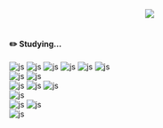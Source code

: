 <!-- git 사용-->
<div align="center">
   <!-- 깃허브 스탯 -->
   <img src="https://github-readme-stats.vercel.app/api?username=rkdwns6335&show_icons=true&theme=buefy" />
  <br>
  <br>
</div>

<!-- 방문자 수 배지 (주석 처리됨) -->
<!--
<div align="center">
   <a href="https://hits.seeyoufarm.com">
      <img src="https://hits.seeyoufarm.com/api/count/incr/badge.svg?url=https%3A%2F%2Fgithub.com%2Frkdwns6335&count_bg=%23896AFF&title_bg=%23555555&icon=&icon_color=%23E7E7E7&title=hits&edge_flat=false"/>
   </a>
</div>
-->



#### ✏️ Studying...
![js](https://img.shields.io/badge/HTML-239120?style=for-the-badge&logo=html5&logoColor=white)
![js](https://img.shields.io/badge/CSS-239120?&style=for-the-badge&logo=css3&logoColor=white)
![js](https://img.shields.io/badge/JavaScript-F7DF1E?style=for-the-badge&logo=JavaScript&logoColor=white)
![js](https://img.shields.io/badge/Java-ED8B00?style=for-the-badge&logo=openjdk&logoColor=white)
![js](https://img.shields.io/badge/PHP-777BB4?style=for-the-badge&logo=php&logoColor=white)
![js](https://img.shields.io/badge/Python-3776AB?style=for-the-badge&logo=python&logoColor=white)
<br/>
![js](https://img.shields.io/badge/CentOS-262577?style=for-the-badge&logo=CentOS&logoColor=white)
![js](https://img.shields.io/badge/Kali_Linux-557C94?style=for-the-badge&logo=kali-linux&logoColor=white)
<br/>
![js](https://img.shields.io/badge/Spring_Security-6DB33F?style=for-the-badge&logo=Spring-Security&logoColor=white)
![js](https://img.shields.io/badge/React-20232A?style=for-the-badge&logo=react&logoColor=61DAFB)
![js](https://img.shields.io/badge/Spring-6DB33F?style=for-the-badge&logo=spring&logoColor=white)
<br/>
![js](https://img.shields.io/badge/MySQL-005C84?style=for-the-badge&logo=mysql&logoColor=white)
<br/>
![js](https://img.shields.io/badge/Eclipse-2C2255?style=for-the-badge&logo=eclipse&logoColor=white)
![js](https://img.shields.io/badge/Visual_Studio_Code-0078D4?style=for-the-badge&logo=visual%20studio%20code&logoColor=white)
<br/>
![js](https://img.shields.io/badge/Notion-000000?style=for-the-badge&logo=notion&logoColor=white)



